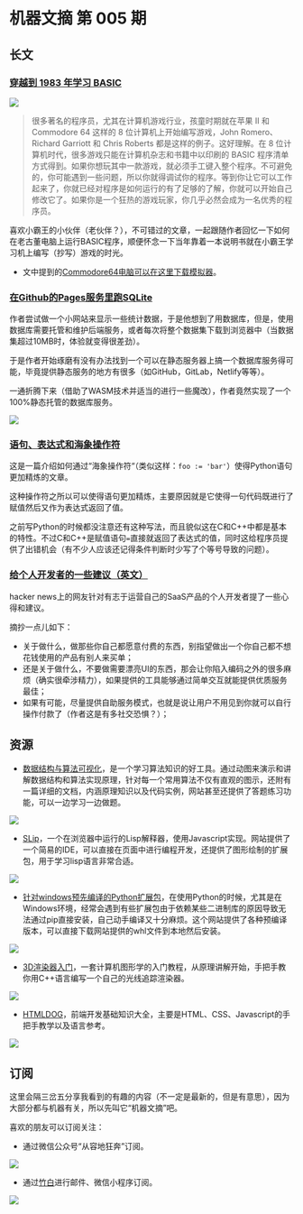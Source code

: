 # 机器文摘 第 005 期

## 长文
### [穿越到 1983 年学习 BASIC](https://linux.cn/article-11091-1.html)
![](2022-10-26-10-33-53.png)

>很多著名的程序员，尤其在计算机游戏行业，孩童时期就在苹果 II 和 Commodore 64 这样的 8 位计算机上开始编写游戏，John Romero、Richard Garriott 和 Chris Roberts 都是这样的例子。这好理解。在 8 位计算机时代，很多游戏只能在计算机杂志和书籍中以印刷的 BASIC 程序清单方式得到。如果你想玩其中一款游戏，就必须手工键入整个程序。不可避免的，你可能遇到一些问题，所以你就得调试你的程序。等到你让它可以工作起来了，你就已经对程序是如何运行的有了足够的了解，你就可以开始自己修改它了。如果你是一个狂热的游戏玩家，你几乎必然会成为一名优秀的程序员。

喜欢小霸王的小伙伴（老伙伴？），不可错过的文章，一起跟随作者回忆一下如何在老古董电脑上运行BASIC程序，顺便怀念一下当年靠着一本说明书就在小霸王学习机上编写（抄写）游戏的时光。

- 文中提到的[Commodore64电脑可以在这里下载模拟器](https://vice-emu.sourceforge.io/)。


### [在Github的Pages服务里跑SQLite](https://phiresky.github.io/blog/2021/hosting-sqlite-databases-on-github-pages/)
作者尝试做一个小网站来显示一些统计数据，于是他想到了用数据库，但是，使用数据库需要托管和维护后端服务，或者每次将整个数据集下载到浏览器中（当数据集超过10MB时，体验就变得很差劲）。

于是作者开始琢磨有没有办法找到一个可以在静态服务器上搞一个数据库服务得可能，毕竟提供静态服务的地方有很多（如GitHub，GitLab，Netlify等等）。

一通折腾下来（借助了WASM技术并适当的进行一些魔改），作者竟然实现了一个100%静态托管的数据库服务。

![](2022-10-26-10-10-18.png)

### [语句、表达式和海象操作符](https://www.zlovezl.cn/articles/stmt-expr-and-walrus-operator/)
这是一篇介绍如何通过“海象操作符“（类似这样：`foo := 'bar'`）使得Python语句更加精炼的文章。

这种操作符之所以可以使得语句更加精炼，主要原因就是它使得一句代码既进行了赋值然后又作为表达式返回了值。

之前写Python的时候都没注意还有这种写法，而且貌似这在C和C++中都是基本的特性。不过C和C++是赋值语句`=`直接就返回了表达式的值，同时这给程序员提供了出错机会（有不少人应该还记得条件判断时少写了个等号导致的问题）。

### [给个人开发者的一些建议（英文）](https://news.ycombinator.com/item?id=32647091)

hacker news上的网友针对有志于运营自己的SaaS产品的个人开发者提了一些心得和建议。

摘抄一点儿如下：
- 关于做什么，做那些你自己都愿意付费的东西，别指望做出一个你自己都不想花钱使用的产品有别人来买单；
- 还是关于做什么，不要做需要漂亮UI的东西，那会让你陷入编码之外的很多麻烦（确实很牵涉精力），如果提供的工具能够通过简单交互就能提供优质服务最佳；
- 如果有可能，尽量提供自助服务模式，也就是说让用户不用见到你就可以自行操作付款了（作者这是有多社交恐惧？）；


## 资源
- [数据结构与算法可视化](https://visualgo.net/zh)，是一个学习算法知识的好工具。通过动图来演示和讲解数据结构和算法实现原理，针对每一个常用算法不仅有直观的图示，还附有一篇详细的文档，内涵原理知识以及代码实例，网站甚至还提供了答题练习功能，可以一边学习一边做题。

![](2022-10-26-09-31-46.png)

- [SLip](https://lisperator.net/slip/)，一个在浏览器中运行的Lisp解释器，使用Javascript实现。网站提供了一个简易的IDE，可以直接在页面中进行编程开发，还提供了图形绘制的扩展包，用于学习lisp语言非常合适。

![](2022-10-26-09-35-46.png)

- [针对windows预先编译的Python扩展包](https://www.lfd.uci.edu/~gohlke/pythonlibs/)，在使用Python的时候，尤其是在Windows环境，经常会遇到有些扩展包由于依赖某些二进制库的原因导致无法通过pip直接安装，自己动手编译又十分麻烦。这个网站提供了各种预编译版本，可以直接下载网站提供的whl文件到本地然后安装。

![](2022-10-26-09-40-07.png)

- [3D渲染器入门](https://www.scratchapixel.com/lessons/3d-basic-rendering/introduction-to-ray-tracing)，一套计算机图形学的入门教程，从原理讲解开始，手把手教你用C++语言编写一个自己的光线追踪渲染器。

![](2022-10-26-09-48-21.png)

- [HTMLDOG](https://htmldog.com/)，前端开发基础知识大全，主要是HTML、CSS、Javascript的手把手教学以及语言参考。

![](2022-10-26-09-52-21.png)


## 订阅
这里会隔三岔五分享我看到的有趣的内容（不一定是最新的，但是有意思），因为大部分都与机器有关，所以先叫它“机器文摘”吧。

喜欢的朋友可以订阅关注：

- 通过微信公众号“从容地狂奔”订阅。

![](../weixin.jpg)

- 通过[竹白](https://zhubai.love/)进行邮件、微信小程序订阅。

![](../zhubai.jpg)
